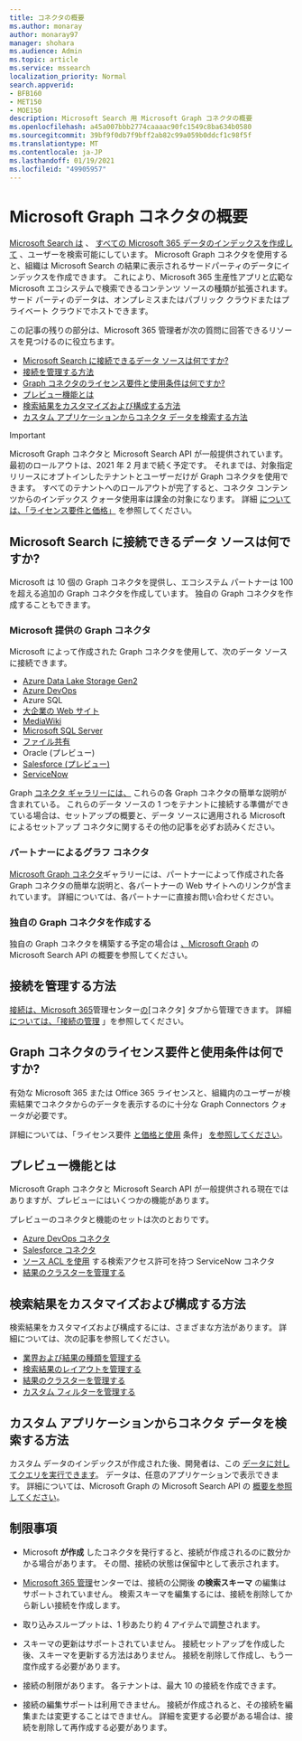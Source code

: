 ```yaml
---
title: コネクタの概要
ms.author: monaray
author: monaray97
manager: shohara
ms.audience: Admin
ms.topic: article
ms.service: mssearch
localization_priority: Normal
search.appverid:
- BFB160
- MET150
- MOE150
description: Microsoft Search 用 Microsoft Graph コネクタの概要
ms.openlocfilehash: a45a007bbb2774caaaac90fc1549c8ba634b0580
ms.sourcegitcommit: 39bf9f0db7f9bff2ab82c99a059b0ddcf1c98f5f
ms.translationtype: MT
ms.contentlocale: ja-JP
ms.lasthandoff: 01/19/2021
ms.locfileid: "49905957"
---
```

# <a name="overview-of-microsoft-graph-connectors"></a>Microsoft Graph コネクタの概要

[Microsoft Search は](https://docs.microsoft.com/microsoftsearch/overview-microsoft-search) 、 [すべての Microsoft 365 データのインデックスを作成して](https://www.microsoft.com/microsoft-365) 、ユーザーを検索可能にしています。 Microsoft Graph コネクタを使用すると、組織は Microsoft Search の結果に表示されるサードパーティのデータにインデックスを作成できます。 これにより、Microsoft 365 生産性アプリと広範な Microsoft エコシステムで検索できるコンテンツ ソースの種類が拡張されます。 サード パーティのデータは、オンプレミスまたはパブリック クラウドまたはプライベート クラウドでホストできます。

<!---link Microsoft Graph reference in line 19 when we have access to relevant documentation--->

この記事の残りの部分は、Microsoft 365 管理者が次の質問に回答できるリソースを見つけるのに役立ちます。

* [Microsoft Search に接続できるデータ ソースは何ですか?](#what-data-sources-can-be-connected-to-microsoft-search)
* [接続を管理する方法](#how-do-i-manage-my-connections)
* [Graph コネクタのライセンス要件と使用条件は何ですか?](#what-are-the-license-requirements-and-terms-of-use-for-graph-connectors)
* [プレビュー機能とは](#what-are-the-preview-features)
* [検索結果をカスタマイズおよび構成する方法](#how-do-i-customize-and-configure-search-results)
* [カスタム アプリケーションからコネクタ データを検索する方法](#how-do-i-search-my-connector-data-from-a-custom-application)

<!---Modify to another note that is more accurate after rollout completion--->
> [!IMPORTANT]
> Microsoft Graph コネクタと Microsoft Search API が一般提供されています。 最初のロールアウトは、2021 年 2 月まで続く予定です。 それまでは、対象指定リリースにオプトインしたテナントと[](https://docs.microsoft.com/office365/admin/manage/release-options-in-office-365?view=o365-worldwide&preserve-view=true)ユーザーだけが Graph コネクタを使用できます。 すべてのテナントへのロールアウトが完了すると、コネクタ コンテンツからのインデックス クォータ使用率は課金の対象になります。 詳細 [については、「ライセンス要件と価格」](licensing.md) を参照してください。

<!---Add Value, scenario, example, and/or graphic in December updates--->
<!---Probably remove architecture section below
## Architecture

The following architectural diagram of the Microsoft Graph platform shows how Graph connector content flows through content indexing to user results in [Microsoft Search](https://docs.microsoft.com/microsoftsearch/overview-microsoft-search) clients. The rest of this section explains each of the key building blocks in the diagram.

![Diagram: on-premises and cloud-based data is pulled by connectors and indexed by the Microsoft Search API, and then the Microsoft Search service delivers the results to users.](media/connectors-overview/highlevel-connectors.png)
Graph connectors can pull data from cloud-based (SaaS) data sources and on-premises data stores. The above diagram shows connections to only two data sources, but you can add connections to up ten sources per tenant.

The Microsoft Graph Connectors API instantiates one connection per data source. Then, the API indexes and stores the data. Established connections interact with Microsoft Search, so users can get search results.

You can use the Microsoft 365 [admin center](https://admin.microsoft.com) to setup and manage any of the Graph connectors by Microsoft. The admin center has a simple user interface that makes it easy to establish the connection to your data source, and monitor connection status and utilization.

***Edit paragraph below**_
To create a _*connection** to a data source, admins need authenticated access to the data and the entire content repository. The data is fed to the graph connector service for indexing.--->

## <a name="what-data-sources-can-be-connected-to-microsoft-search"></a>Microsoft Search に接続できるデータ ソースは何ですか?

Microsoft は 10 個の Graph コネクタを提供し、エコシステム パートナーは 100 を超える追加の Graph コネクタを作成しています。 独自の Graph コネクタを作成することもできます。 

### <a name="graph-connectors-by-microsoft"></a>Microsoft 提供の Graph コネクタ

Microsoft によって作成された Graph コネクタを使用して、次のデータ ソースに接続できます。

<!---Need to add a few links below when docs exist--->
* [Azure Data Lake Storage Gen2](azure-data-lake-connector.md)
* [Azure DevOps](azure-devops-connector.md)
* Azure SQL
* [大企業の Web サイト](enterprise-web-connector.md)
* [MediaWiki](mediawiki-connector.md)
* [Microsoft SQL Server](MSSQL-connector.md)
* [ファイル共有](fileshare-connector.md)
* Oracle (プレビュー)
* [Salesforce (プレビュー)](salesforce-connector.md)
* [ServiceNow](servicenow-connector.md)

Graph [コネクタ ギャラリーには、](connectors-gallery.md) これらの各 Graph コネクタの簡単な説明が含まれている。 これらのデータ ソースの 1 つをテナントに接続する準備ができている場合は、セットアップ[](configure-connector.md)の概要と、データ ソースに適用される Microsoft によるセットアップ コネクタに関するその他の記事を必ずお読みください。

### <a name="graph-connectors-by-our-partners"></a>パートナーによるグラフ コネクタ

[Microsoft Graph コネクタ](connectors-gallery.md)ギャラリーには、パートナーによって作成された各 Graph コネクタの簡単な説明と、各パートナーの Web サイトへのリンクが含まれています。 詳細については、各パートナーに直接お問い合わせください。

### <a name="build-your-own-graph-connector"></a>独自の Graph コネクタを作成する

独自の Graph コネクタを構築する予定の場合は [、Microsoft Graph](https://docs.microsoft.com/graph/search-concept-overview) の Microsoft Search API の概要を参照してください。

## <a name="how-do-i-manage-my-connections"></a>接続を管理する方法

[接続は、Microsoft 365](https://admin.microsoft.com/)管理センター[の](https://admin.microsoft.com/Adminportal/Home#/MicrosoftSearch/Connectors)[コネクタ] タブから管理できます。 詳細 [については、「接続の管理](manage-connector.md) 」を参照してください。

## <a name="what-are-the-license-requirements-and-terms-of-use-for-graph-connectors"></a>Graph コネクタのライセンス要件と使用条件は何ですか?

有効な Microsoft 365 または Office 365 ライセンスと、組織内のユーザーが検索結果でコネクタからのデータを表示するのに十分な Graph Connectors クォータが必要です。

詳細については、「ライセンス要件 [と価格と使用](licensing.md) 条件」 [を参照してください](terms-of-use.md)。

## <a name="what-are-the-preview-features"></a>プレビュー機能とは

Microsoft Graph コネクタと Microsoft Search API が一般提供される現在ではありますが、プレビューにはいくつかの機能があります。

プレビューのコネクタと機能のセットは次のとおりです。

* [Azure DevOps コネクタ](azure-devops-connector.md)
* [Salesforce コネクタ](salesforce-connector.md)
* [ソース ACL を使用](servicenow-connector.md) する検索アクセス許可を持つ ServiceNow コネクタ
* [結果のクラスターを管理する](result-cluster.md)

## <a name="how-do-i-customize-and-configure-search-results"></a>検索結果をカスタマイズおよび構成する方法

検索結果をカスタマイズおよび構成するには、さまざまな方法があります。 詳細については、次の記事を参照してください。

* [業界および結果の種類を管理する](customize-search-page.md)
* [検索結果のレイアウトを管理する](customize-results-layout.md)
* [結果のクラスターを管理する](result-cluster.md)
* [カスタム フィルターを管理する](custom-filters.md)

## <a name="how-do-i-search-my-connector-data-from-a-custom-application"></a>カスタム アプリケーションからコネクタ データを検索する方法

カスタム データのインデックスが作成された後、開発者は、この [データに対してクエリを実行できます](https://docs.microsoft.com/graph/search-concept-custom-types)。 データは、任意のアプリケーションで表示できます。 詳細については、Microsoft Graph の Microsoft Search API の [概要を参照してください](https://docs.microsoft.com/graph/search-concept-overview)。

## <a name="limitations"></a>制限事項

* Microsoft **が作成** したコネクタを発行すると、接続が作成されるのに数分かかる場合があります。 その間、接続の状態は保留中として表示されます。

* [Microsoft 365 管理](https://admin.microsoft.com)センターでは、接続の公開後 **の検索スキーマ** の編集はサポートされていません。 検索スキーマを編集するには、接続を削除してから新しい接続を作成します。

* 取り込みスループットは、1 秒あたり約 4 アイテムで調整されます。

* スキーマの更新はサポートされていません。 接続セットアップを作成した後、スキーマを更新する方法はありません。 接続を削除して作成し、もう一度作成する必要があります。

* 接続の制限があります。 各テナントは、最大 10 の接続を作成できます。

* 接続の編集サポートは利用できません。 接続が作成されると、その接続を編集または変更することはできません。 詳細を変更する必要がある場合は、接続を削除して再作成する必要があります。
